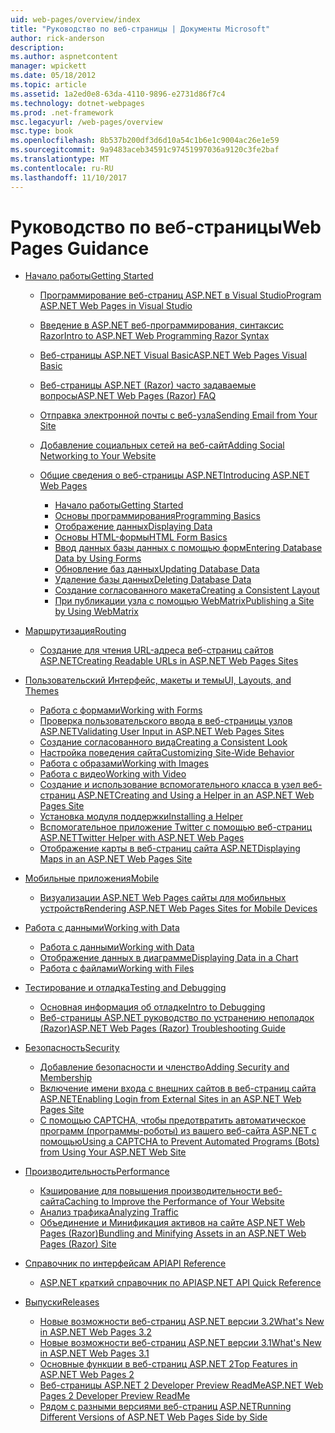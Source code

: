 ```yaml
---
uid: web-pages/overview/index
title: "Руководство по веб-страницы | Документы Microsoft"
author: rick-anderson
description: 
ms.author: aspnetcontent
manager: wpickett
ms.date: 05/18/2012
ms.topic: article
ms.assetid: 1a2ed0e8-63da-4110-9896-e2731d86f7c4
ms.technology: dotnet-webpages
ms.prod: .net-framework
msc.legacyurl: /web-pages/overview
msc.type: book
ms.openlocfilehash: 8b537b200df3d6d10a54c1b6e1c9004ac26e1e59
ms.sourcegitcommit: 9a9483aceb34591c97451997036a9120c3fe2baf
ms.translationtype: MT
ms.contentlocale: ru-RU
ms.lasthandoff: 11/10/2017
---
```

<a name="web-pages-guidance"></a><span data-ttu-id="3eb01-102">Руководство по веб-страницы</span><span class="sxs-lookup"><span data-stu-id="3eb01-102">Web Pages Guidance</span></span>
====================
- [<span data-ttu-id="3eb01-103">Начало работы</span><span class="sxs-lookup"><span data-stu-id="3eb01-103">Getting Started</span></span>](getting-started/index.md)

    - [<span data-ttu-id="3eb01-104">Программирование веб-страниц ASP.NET в Visual Studio</span><span class="sxs-lookup"><span data-stu-id="3eb01-104">Program ASP.NET Web Pages in Visual Studio</span></span>](getting-started/program-asp-net-web-pages-in-visual-studio.md)
    - [<span data-ttu-id="3eb01-105">Введение в ASP.NET веб-программирования, синтаксис Razor</span><span class="sxs-lookup"><span data-stu-id="3eb01-105">Intro to ASP.NET Web Programming Razor Syntax</span></span>](getting-started/introducing-razor-syntax-c.md)
    - [<span data-ttu-id="3eb01-106">Веб-страницы ASP.NET Visual Basic</span><span class="sxs-lookup"><span data-stu-id="3eb01-106">ASP.NET Web Pages Visual Basic</span></span>](getting-started/introducing-razor-syntax-vb.md)
    - [<span data-ttu-id="3eb01-107">Веб-страницы ASP.NET (Razor) часто задаваемые вопросы</span><span class="sxs-lookup"><span data-stu-id="3eb01-107">ASP.NET Web Pages (Razor) FAQ</span></span>](getting-started/aspnet-web-pages-razor-faq.md)
    - [<span data-ttu-id="3eb01-108">Отправка электронной почты с веб-узла</span><span class="sxs-lookup"><span data-stu-id="3eb01-108">Sending Email from Your Site</span></span>](getting-started/11-adding-email-to-your-web-site.md)
    - [<span data-ttu-id="3eb01-109">Добавление социальных сетей на веб-сайт</span><span class="sxs-lookup"><span data-stu-id="3eb01-109">Adding Social Networking to Your Website</span></span>](getting-started/13-adding-social-networking-to-your-web-site.md)
    - [<span data-ttu-id="3eb01-110">Общие сведения о веб-страницы ASP.NET</span><span class="sxs-lookup"><span data-stu-id="3eb01-110">Introducing ASP.NET Web Pages</span></span>](getting-started/introducing-aspnet-web-pages-2/index.md)

        - [<span data-ttu-id="3eb01-111">Начало работы</span><span class="sxs-lookup"><span data-stu-id="3eb01-111">Getting Started</span></span>](getting-started/introducing-aspnet-web-pages-2/getting-started.md)
        - [<span data-ttu-id="3eb01-112">Основы программирования</span><span class="sxs-lookup"><span data-stu-id="3eb01-112">Programming Basics</span></span>](getting-started/introducing-aspnet-web-pages-2/intro-to-web-pages-programming.md)
        - [<span data-ttu-id="3eb01-113">Отображение данных</span><span class="sxs-lookup"><span data-stu-id="3eb01-113">Displaying Data</span></span>](getting-started/introducing-aspnet-web-pages-2/displaying-data.md)
        - [<span data-ttu-id="3eb01-114">Основы HTML-формы</span><span class="sxs-lookup"><span data-stu-id="3eb01-114">HTML Form Basics</span></span>](getting-started/introducing-aspnet-web-pages-2/form-basics.md)
        - [<span data-ttu-id="3eb01-115">Ввод данных базы данных с помощью форм</span><span class="sxs-lookup"><span data-stu-id="3eb01-115">Entering Database Data by Using Forms</span></span>](getting-started/introducing-aspnet-web-pages-2/entering-data.md)
        - [<span data-ttu-id="3eb01-116">Обновление баз данных</span><span class="sxs-lookup"><span data-stu-id="3eb01-116">Updating Database Data</span></span>](getting-started/introducing-aspnet-web-pages-2/updating-data.md)
        - [<span data-ttu-id="3eb01-117">Удаление базы данных</span><span class="sxs-lookup"><span data-stu-id="3eb01-117">Deleting Database Data</span></span>](getting-started/introducing-aspnet-web-pages-2/deleting-data.md)
        - [<span data-ttu-id="3eb01-118">Создание согласованного макета</span><span class="sxs-lookup"><span data-stu-id="3eb01-118">Creating a Consistent Layout</span></span>](getting-started/introducing-aspnet-web-pages-2/layouts.md)
        - [<span data-ttu-id="3eb01-119">При публикации узла с помощью WebMatrix</span><span class="sxs-lookup"><span data-stu-id="3eb01-119">Publishing a Site by Using WebMatrix</span></span>](getting-started/introducing-aspnet-web-pages-2/publishing.md)
- [<span data-ttu-id="3eb01-120">Маршрутизация</span><span class="sxs-lookup"><span data-stu-id="3eb01-120">Routing</span></span>](routing/index.md)

    - [<span data-ttu-id="3eb01-121">Создание для чтения URL-адреса веб-страниц сайтов ASP.NET</span><span class="sxs-lookup"><span data-stu-id="3eb01-121">Creating Readable URLs in ASP.NET Web Pages Sites</span></span>](routing/creating-readable-urls-in-aspnet-web-pages-sites.md)
- [<span data-ttu-id="3eb01-122">Пользовательский Интерфейс, макеты и темы</span><span class="sxs-lookup"><span data-stu-id="3eb01-122">UI, Layouts, and Themes</span></span>](ui-layouts-and-themes/index.md)

    - [<span data-ttu-id="3eb01-123">Работа с формами</span><span class="sxs-lookup"><span data-stu-id="3eb01-123">Working with Forms</span></span>](ui-layouts-and-themes/4-working-with-forms.md)
    - [<span data-ttu-id="3eb01-124">Проверка пользовательского ввода в веб-страницы узлов ASP.NET</span><span class="sxs-lookup"><span data-stu-id="3eb01-124">Validating User Input in ASP.NET Web Pages Sites</span></span>](ui-layouts-and-themes/validating-user-input-in-aspnet-web-pages-sites.md)
    - [<span data-ttu-id="3eb01-125">Создание согласованного вида</span><span class="sxs-lookup"><span data-stu-id="3eb01-125">Creating a Consistent Look</span></span>](ui-layouts-and-themes/3-creating-a-consistent-look.md)
    - [<span data-ttu-id="3eb01-126">Настройка поведения сайта</span><span class="sxs-lookup"><span data-stu-id="3eb01-126">Customizing Site-Wide Behavior</span></span>](ui-layouts-and-themes/18-customizing-site-wide-behavior.md)
    - [<span data-ttu-id="3eb01-127">Работа с образами</span><span class="sxs-lookup"><span data-stu-id="3eb01-127">Working with Images</span></span>](ui-layouts-and-themes/9-working-with-images.md)
    - [<span data-ttu-id="3eb01-128">Работа с видео</span><span class="sxs-lookup"><span data-stu-id="3eb01-128">Working with Video</span></span>](ui-layouts-and-themes/10-working-with-video.md)
    - [<span data-ttu-id="3eb01-129">Создание и использование вспомогательного класса в узел веб-страниц ASP.NET</span><span class="sxs-lookup"><span data-stu-id="3eb01-129">Creating and Using a Helper in an ASP.NET Web Pages Site</span></span>](ui-layouts-and-themes/creating-and-using-a-helper-in-an-aspnet-web-pages-site.md)
    - [<span data-ttu-id="3eb01-130">Установка модуля поддержки</span><span class="sxs-lookup"><span data-stu-id="3eb01-130">Installing a Helper</span></span>](ui-layouts-and-themes/installing-helpers.md)
    - [<span data-ttu-id="3eb01-131">Вспомогательное приложение Twitter с помощью веб-страниц ASP.NET</span><span class="sxs-lookup"><span data-stu-id="3eb01-131">Twitter Helper with ASP.NET Web Pages</span></span>](ui-layouts-and-themes/twitter-helper.md)
    - [<span data-ttu-id="3eb01-132">Отображение карты в веб-страниц сайта ASP.NET</span><span class="sxs-lookup"><span data-stu-id="3eb01-132">Displaying Maps in an ASP.NET Web Pages Site</span></span>](ui-layouts-and-themes/displaying-maps-in-an-aspnet-web-pages-site.md)
- [<span data-ttu-id="3eb01-133">Мобильные приложения</span><span class="sxs-lookup"><span data-stu-id="3eb01-133">Mobile</span></span>](mobile/index.md)

    - [<span data-ttu-id="3eb01-134">Визуализации ASP.NET Web Pages сайты для мобильных устройств</span><span class="sxs-lookup"><span data-stu-id="3eb01-134">Rendering ASP.NET Web Pages Sites for Mobile Devices</span></span>](mobile/rendering-aspnet-web-pages-sites-for-mobile-devices.md)
- [<span data-ttu-id="3eb01-135">Работа с данными</span><span class="sxs-lookup"><span data-stu-id="3eb01-135">Working with Data</span></span>](data/index.md)

    - [<span data-ttu-id="3eb01-136">Работа с данными</span><span class="sxs-lookup"><span data-stu-id="3eb01-136">Working with Data</span></span>](data/5-working-with-data.md)
    - [<span data-ttu-id="3eb01-137">Отображение данных в диаграмме</span><span class="sxs-lookup"><span data-stu-id="3eb01-137">Displaying Data in a Chart</span></span>](data/7-displaying-data-in-a-chart.md)
    - [<span data-ttu-id="3eb01-138">Работа с файлами</span><span class="sxs-lookup"><span data-stu-id="3eb01-138">Working with Files</span></span>](data/working-with-files.md)
- [<span data-ttu-id="3eb01-139">Тестирование и отладка</span><span class="sxs-lookup"><span data-stu-id="3eb01-139">Testing and Debugging</span></span>](testing-and-debugging/index.md)

    - [<span data-ttu-id="3eb01-140">Основная информация об отладке</span><span class="sxs-lookup"><span data-stu-id="3eb01-140">Intro to Debugging</span></span>](testing-and-debugging/introduction-to-debugging.md)
    - [<span data-ttu-id="3eb01-141">Веб-страницы ASP.NET руководство по устранению неполадок (Razor)</span><span class="sxs-lookup"><span data-stu-id="3eb01-141">ASP.NET Web Pages (Razor) Troubleshooting Guide</span></span>](testing-and-debugging/aspnet-web-pages-razor-troubleshooting-guide.md)
- [<span data-ttu-id="3eb01-142">Безопасность</span><span class="sxs-lookup"><span data-stu-id="3eb01-142">Security</span></span>](security/index.md)

    - [<span data-ttu-id="3eb01-143">Добавление безопасности и членство</span><span class="sxs-lookup"><span data-stu-id="3eb01-143">Adding Security and Membership</span></span>](security/16-adding-security-and-membership.md)
    - [<span data-ttu-id="3eb01-144">Включение имени входа с внешних сайтов в веб-страниц сайта ASP.NET</span><span class="sxs-lookup"><span data-stu-id="3eb01-144">Enabling Login from External Sites in an ASP.NET Web Pages Site</span></span>](security/enabling-login-from-external-sites-in-an-aspnet-web-pages-site.md)
    - [<span data-ttu-id="3eb01-145">С помощью CAPTCHA, чтобы предотвратить автоматическое программ (программы-роботы) из вашего веб-сайта ASP.NET с помощью</span><span class="sxs-lookup"><span data-stu-id="3eb01-145">Using a CAPTCHA to Prevent Automated Programs (Bots) from Using Your ASP.NET Web Site</span></span>](security/using-a-catpcha-to-prevent-automated-programs-bots-from-using-your-aspnet-web-site.md)
- [<span data-ttu-id="3eb01-146">Производительность</span><span class="sxs-lookup"><span data-stu-id="3eb01-146">Performance</span></span>](performance-and-traffic/index.md)

    - [<span data-ttu-id="3eb01-147">Кэширование для повышения производительности веб-сайта</span><span class="sxs-lookup"><span data-stu-id="3eb01-147">Caching to Improve the Performance of Your Website</span></span>](performance-and-traffic/15-caching-to-improve-the-performance-of-your-website.md)
    - [<span data-ttu-id="3eb01-148">Анализ трафика</span><span class="sxs-lookup"><span data-stu-id="3eb01-148">Analyzing Traffic</span></span>](performance-and-traffic/14-analyzing-traffic.md)
    - [<span data-ttu-id="3eb01-149">Объединение и Минификация активов на сайте ASP.NET Web Pages (Razor)</span><span class="sxs-lookup"><span data-stu-id="3eb01-149">Bundling and Minifying Assets in an ASP.NET Web Pages (Razor) Site</span></span>](performance-and-traffic/bundling-and-minifying-assets-in-an-aspnet-web-pages-razor-site.md)
- [<span data-ttu-id="3eb01-150">Справочник по интерфейсам API</span><span class="sxs-lookup"><span data-stu-id="3eb01-150">API Reference</span></span>](api-reference/index.md)

    - [<span data-ttu-id="3eb01-151">ASP.NET краткий справочник по API</span><span class="sxs-lookup"><span data-stu-id="3eb01-151">ASP.NET API Quick Reference</span></span>](api-reference/asp-net-web-pages-api-reference.md)
- [<span data-ttu-id="3eb01-152">Выпуски</span><span class="sxs-lookup"><span data-stu-id="3eb01-152">Releases</span></span>](releases/index.md)

    - [<span data-ttu-id="3eb01-153">Новые возможности веб-страниц ASP.NET версии 3.2</span><span class="sxs-lookup"><span data-stu-id="3eb01-153">What's New in ASP.NET Web Pages 3.2</span></span>](releases/whats-new-in-aspnet-web-pages-32.md)
    - [<span data-ttu-id="3eb01-154">Новые возможности веб-страниц ASP.NET версии 3.1</span><span class="sxs-lookup"><span data-stu-id="3eb01-154">What's New in ASP.NET Web Pages 3.1</span></span>](releases/whats-new-aspnet-web-pages-31.md)
    - [<span data-ttu-id="3eb01-155">Основные функции в веб-страниц ASP.NET 2</span><span class="sxs-lookup"><span data-stu-id="3eb01-155">Top Features in ASP.NET Web Pages 2</span></span>](releases/top-features-in-web-pages-2.md)
    - [<span data-ttu-id="3eb01-156">Веб-страницы ASP.NET 2 Developer Preview ReadMe</span><span class="sxs-lookup"><span data-stu-id="3eb01-156">ASP.NET Web Pages 2 Developer Preview ReadMe</span></span>](releases/aspnet-web-pages-2-developer-preview-readme.md)
    - [<span data-ttu-id="3eb01-157">Рядом с разными версиями веб-страниц ASP.NET</span><span class="sxs-lookup"><span data-stu-id="3eb01-157">Running Different Versions of ASP.NET Web Pages Side by Side</span></span>](releases/running-v1-and-v2-sites-side-by-side.md)
